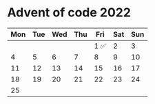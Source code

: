 # Advent of code 2022

<style>
    d {
        background: #6ee7b777;
        color: #022c22;
        border-radius: 4px;
        padding: 2px 8px
    }

    wip {
        background: #fb923c77;
        color: #431407;
        border-radius: 4px;
        padding: 2px 8px
    }
</style>

| Mon | Tue | Wed | Thu | Fri | Sat | Sun |
|-----|-----|-----|-----|-----|-----|-----|
|     |     |     |     | 1 ✅|  2  |  3  |
|  4  |  5  |  6  |  7  |  8  |  9  | 10  |
| 11  | 12  | 13  | 14  | 15  | 16  | 17  |
| 18  | 19  | 20  | 21  | 22  | 23  | 24  |
| 25  |     |     |     |     |     |     |

